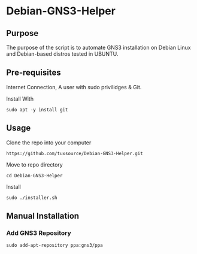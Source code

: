 # Debian-GNS3-Helper
## Purpose
The purpose of the script is to automate GNS3 installation on Debian Linux and Debian-based distros tested in UBUNTU.
## Pre-requisites
Internet Connection, A user with sudo privilidges & Git.

Install With

```sudo apt -y install git```

## Usage

Clone the repo into your computer

```https://github.com/tuxsource/Debian-GNS3-Helper.git```

Move to repo directory

```cd Debian-GNS3-Helper```

Install

```sudo ./installer.sh```

## Manual Installation
### Add GNS3 Repository
``sudo add-apt-repository ppa:gns3/ppa``
